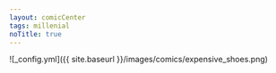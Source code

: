 ```yaml
---
layout: comicCenter
tags: millenial
noTitle: true
---
```


![_config.yml]({{ site.baseurl }}/images/comics/expensive_shoes.png)
